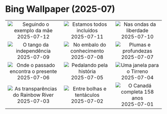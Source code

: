 # Bing Wallpaper (2025-07)

|  |  |  |
|:---:|:---:|:---:|
| ![](https://www.bing.com/th?id=OHR.ThomsonGazelle_PT-BR6496352663_400x240.jpg "Seguindo o exemplo da mãe") 2025-07-12 | ![](https://www.bing.com/th?id=OHR.TokyoSunrise_PT-BR5890009803_400x240.jpg "Estamos todos incluídos") 2025-07-11 | ![](https://www.bing.com/th?id=OHR.BahamaBlues_PT-BR4354630844_400x240.jpg "Nas ondas da liberdade") 2025-07-10 |
| ![](https://www.bing.com/th?id=OHR.ConstitucionStation_PT-BR4627636298_400x240.jpg "O tango da independência") 2025-07-09 | ![](https://www.bing.com/th?id=OHR.NationalScienceDay_PT-BR3314898058_400x240.jpg "No embalo do conhecimento") 2025-07-08 | ![](https://www.bing.com/th?id=OHR.ShetlandGannets_PT-BR6855447396_400x240.jpg "Plumas e profundezas") 2025-07-07 |
| ![](https://www.bing.com/th?id=OHR.LuzTrainStation_PT-BR2740667890_400x240.jpg "Onde o passado encontra o presente") 2025-07-06 | ![](https://www.bing.com/th?id=OHR.TourCyclists_PT-BR7101662608_400x240.jpg "Pedalando pela história") 2025-07-05 | ![](https://www.bing.com/th?id=OHR.OroseiSardegna_PT-BR7332752018_400x240.jpg "Uma janela para o Tirreno") 2025-07-04 |
| ![](https://www.bing.com/th?id=OHR.RainbowRiver_PT-BR7721810301_400x240.jpg "As transparências do Rainbow River") 2025-07-03 | ![](https://www.bing.com/th?id=OHR.MaroonClownfish_PT-BR9242833832_400x240.jpg "Entre bolhas e tentáculos") 2025-07-02 | ![](https://www.bing.com/th?id=OHR.CanadaDayFogo_PT-BR9552354869_400x240.jpg "O Canadá completa 158 anos") 2025-07-01 |
